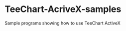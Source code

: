 TeeChart-AcriveX-samples
========================

Sample programs showing how to use TeeChart ActiveX